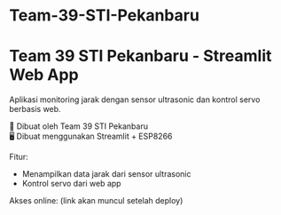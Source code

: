 # Team-39-STI-Pekanbaru
# Team 39 STI Pekanbaru - Streamlit Web App

Aplikasi monitoring jarak dengan sensor ultrasonic dan kontrol servo berbasis web.

🚀 Dibuat oleh Team 39 STI Pekanbaru  
🖥️ Dibuat menggunakan Streamlit + ESP8266

Fitur:
- Menampilkan data jarak dari sensor ultrasonic
- Kontrol servo dari web app

Akses online: (link akan muncul setelah deploy)
